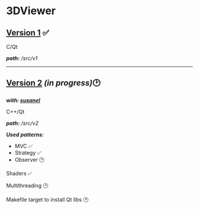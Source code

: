 # 3DViewer

## [__Version 1__](src/v1/) :white_check_mark:

C/Qt

___path:___ _/src/v1_


___

## [__Version 2__](src/v2/) ___(in progress)___:clock2:
___with: [susanel](github.com/maybeIllchangeitlater___)___

C++/Qt

___path:___ _/src/v2_


___Used patterns:___
- MVC :white_check_mark:
- Strategy :white_check_mark:
- Observer :clock2:

Shaders :white_check_mark:

Multithreading :clock2:

Makefile target to install Qt libs :clock2:
